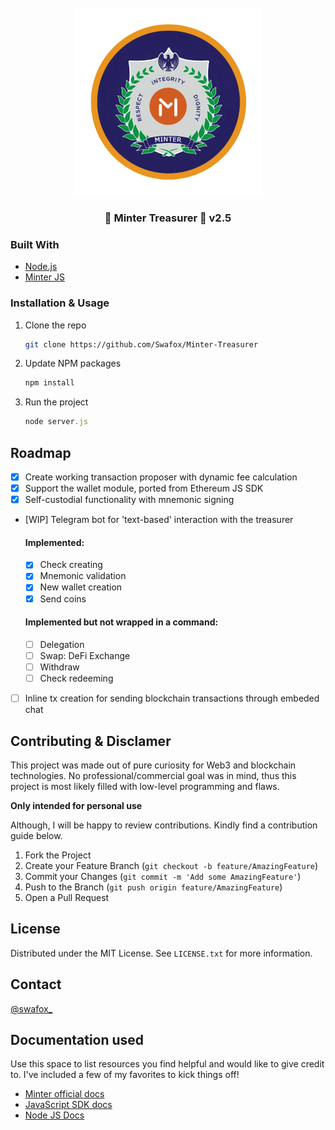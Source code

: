 <!-- PROJECT LOGO -->
<br />
<div align="center">
  <a href="https://github.com/othneildrew/Best-README-Template">
    <img src="images/logo.png" alt="Logo" width="300" height="300">
  </a>

  <h3 align="center">🍃 Minter Treasurer 🍃 v2.5</h3>
</div>


### Built With

* [Node.js](https://nodejs.org/en/)
* [Minter JS](https://github.com/MinterTeam/minter-js-sdk)


### Installation & Usage

1. Clone the repo
   ```sh
   git clone https://github.com/Swafox/Minter-Treasurer
   ```
2. Update NPM packages
   ```sh
   npm install
   ```
4. Run the project
   ```js
   node server.js
   ```

<!-- ROADMAP -->
## Roadmap

- [x] Create working transaction proposer with dynamic fee calculation
- [x] Support the wallet module, ported from Ethereum JS SDK
- [X] Self-custodial functionality with mnemonic signing
- [WIP] Telegram bot for 'text-based' interaction with the treasurer
   #### **Implemented:**
   - [X] Check creating
   - [X] Mnemonic validation
   - [X] New wallet creation
   - [X] Send coins 
   #### **Implemented but not wrapped in a command:**
   - [ ] Delegation
   - [ ] Swap: DeFi Exchange
   - [ ] Withdraw
   - [ ] Check redeeming
- [ ] Inline tx creation for sending blockchain transactions through embeded chat


<!-- CONTRIBUTING -->
## Contributing & Disclamer

This project was made out of pure curiosity for Web3 and blockchain technologies. No professional/commercial goal was in mind, thus this project is most likely filled with low-level programming and flaws. 

**Only intended for personal use**

Although, I will be happy to review contributions. Kindly find a contribution guide below.

1. Fork the Project
2. Create your Feature Branch (`git checkout -b feature/AmazingFeature`)
3. Commit your Changes (`git commit -m 'Add some AmazingFeature'`)
4. Push to the Branch (`git push origin feature/AmazingFeature`)
5. Open a Pull Request



<!-- LICENSE -->
## License

Distributed under the MIT License. See `LICENSE.txt` for more information.


<!-- CONTACT -->
## Contact

[@swafox_](https://twitter.com/swafox_) 

<!-- DOCS -->
## Documentation used

Use this space to list resources you find helpful and would like to give credit to. I've included a few of my favorites to kick things off!

* [Minter official docs](https://www.minter.network/docs)
* [JavaScript SDK docs](https://github.com/MinterTeam/minter-js-sdk#installation)
* [Node JS Docs](https://www.w3schools.com/nodejs/)
